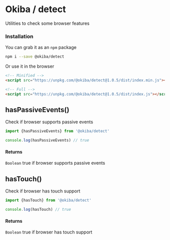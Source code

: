 

# Okiba / detect
Utilities to check some browser features




### Installation

You can grab it as an `npm` package
```bash
npm i --save @okiba/detect
```

Or use it in the browser
```html
<!-- Minified -->
<script src="https://unpkg.com/@okiba/detect@1.0.5/dist/index.min.js"></script>

<!-- Full -->
<script src="https://unpkg.com/@okiba/detect@1.0.5/dist/index.js"></script>
```







## hasPassiveEvents()


Check if browser supports passive events






```javascript
import {hasPassiveEvents} from '@okiba/detect'

console.log(hasPassiveEvents) // true
```




#### Returns

`Boolean` true if browser supports passive events
## hasTouch()


Check if browser has touch support






```javascript
import {hasTouch} from '@okiba/detect'

console.log(hasTouch) // true
```




#### Returns

`Boolean` true if browser has touch support